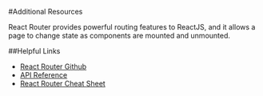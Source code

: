 #Additional Resources

React Router provides powerful routing features to ReactJS, and it allows a page to change state as components are mounted and unmounted.

##Helpful Links

* [React Router Github](https://github.com/reactjs/react-router)
* [API Reference](https://github.com/reactjs/react-router/blob/master/docs%2FAPI.md)
* [React Router Cheat Sheet](http://ricostacruz.com/cheatsheets/react-router.html)
